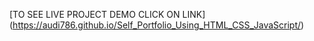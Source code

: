 [TO SEE LIVE PROJECT DEMO CLICK ON LINK] 
(https://audi786.github.io/Self_Portfolio_Using_HTML_CSS_JavaScript/)
